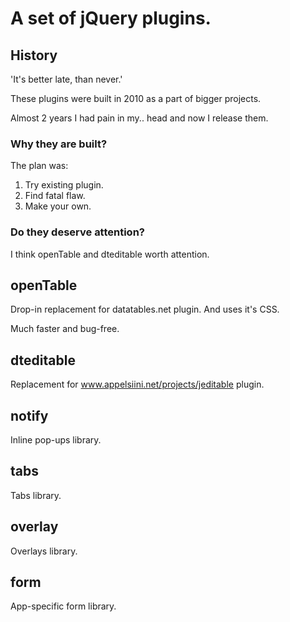 # A set of jQuery plugins.
## History
'It's better late, than never.'

These plugins were built in 2010 as a part of bigger projects.

Almost 2 years I had pain in my.. head and now I release them.

### Why they are built?
The plan was:

1.  Try existing plugin.
2.  Find fatal flaw.
3.  Make your own.

### Do they deserve attention?
I think openTable and dteditable worth attention.

## openTable
Drop-in replacement for datatables.net plugin. And uses it's CSS.

Much faster and bug-free.

## dteditable
Replacement for www.appelsiini.net/projects/jeditable plugin. 

## notify
Inline pop-ups library.

## tabs
Tabs library.

## overlay
Overlays library.


## form
App-specific form library.
